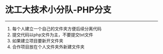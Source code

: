# 沈工大技术小分队-PHP分支

---

1. 每个人建立一个自己的文件夹方便后续分离代码
2. 提交代码以php文件为主，不要提交txt文件
3. 如果建立项目要新开文件夹
4. 合作项目放在个人文件夹外新建文件夹